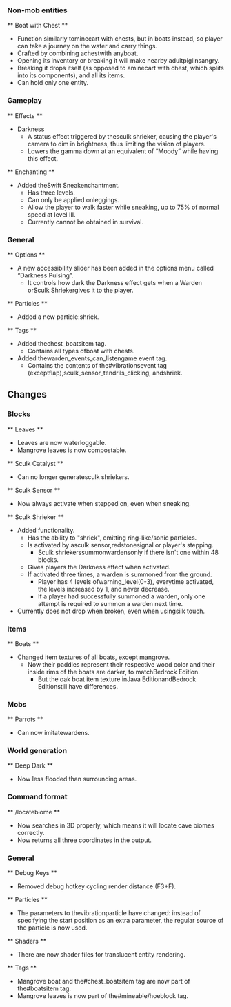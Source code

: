 ### Non-mob entities
** Boat with Chest **
- Function similarly tominecart with chests, but in boats instead, so player can take a journey on the water and carry things.
- Crafted by combining achestwith anyboat.
- Opening its inventory or breaking it will make nearby adultpiglinsangry.
- Breaking it drops itself (as opposed to aminecart with chest, which splits into its components), and all its items.
- Can hold only one entity.

### Gameplay
** Effects **
- Darkness
	- A status effect triggered by thesculk shrieker, causing the player's camera to dim in brightness, thus limiting the vision of players.
	- Lowers the gamma down at an equivalent of “Moody” while having this effect.

** Enchanting **
- Added theSwift Sneakenchantment.
	- Has three levels.
	- Can only be applied onleggings.
	- Allow the player to walk faster while sneaking, up to 75% of normal speed at level III.
	- Currently cannot be obtained in survival.

### General
** Options **
- A new accessibility slider has been added in the options menu called “Darkness Pulsing”.
	- It controls how dark the Darkness effect gets when a Warden orSculk Shriekergives it to the player.

** Particles **
- Added a new particle:shriek.

** Tags **
- Added thechest_boatsitem tag.
	- Contains all types ofboat with chests.
- Added thewarden_events_can_listengame event tag.
	- Contains the contents of the#vibrationsevent tag (exceptflap),sculk_sensor_tendrils_clicking, andshriek.

## Changes
### Blocks
** Leaves **
- Leaves are now waterloggable.
- Mangrove leaves is now compostable.

** Sculk Catalyst **
- Can no longer generatesculk shriekers.

** Sculk Sensor **
- Now always activate when stepped on, even when sneaking.

** Sculk Shrieker **
- Added functionality.
	- Has the ability to "shriek", emitting ring-like/sonic particles.
	- Is activated by asculk sensor,redstonesignal or player's stepping.
		- Sculk shriekerssummonwardensonly if there isn't one within 48 blocks.
	- Gives players the Darkness effect when activated.
	- If activated three times, a warden is summoned from the ground.
		- Player has 4 levels ofwarning_level(0-3), everytime activated, the levels increased by 1, and never decrease.
		- If a player had successfully summoned a warden, only one attempt is required to summon a warden next time.
- Currently does not drop when broken, even when usingsilk touch.

### Items
** Boats **
- Changed item textures of all boats, except mangrove.
	- Now their paddles represent their respective wood color and their inside rims of the boats are darker, to matchBedrock Edition.
		- But the oak boat item texture inJava EditionandBedrock Editionstill have differences.

### Mobs
** Parrots **
- Can now imitatewardens.

### World generation
** Deep Dark **
- Now less flooded than surrounding areas.

### Command format
** /locatebiome **
- Now searches in 3D properly, which means it will locate cave biomes correctly.
- Now returns all three coordinates in the output.

### General
** Debug Keys **
- Removed debug hotkey cycling render distance (F3+F).

** Particles **
- The parameters to thevibrationparticle have changed: instead of specifying the start position as an extra parameter, the regular source of the particle is now used.

** Shaders **
- There are now shader files for translucent entity rendering.

** Tags **
- Mangrove boat and the#chest_boatsitem tag are now part of the#boatsitem tag.
- Mangrove leaves is now part of the#mineable/hoeblock tag.


